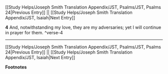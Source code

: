 [[Study Helps/Joseph Smith Translation Appendix/JST, Psalms/JST, Psalms 24|Previous Entry]]  ||  [[Study Helps/Joseph Smith Translation Appendix/JST, Isaiah|Next Entry]]

**4**  And, notwithstanding my love, they are my adversaries; yet I will continue in prayer for them. ^verse-4


---
[[Study Helps/Joseph Smith Translation Appendix/JST, Psalms/JST, Psalms 24|Previous Entry]]  ||  [[Study Helps/Joseph Smith Translation Appendix/JST, Isaiah|Next Entry]]


**Footnotes**
